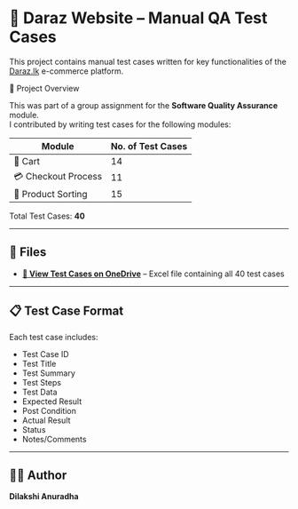 # 🧪 Daraz Website – Manual QA Test Cases

This project contains manual test cases written for key functionalities of the [Daraz.lk](https://www.daraz.lk/) e-commerce platform.

📄 Project Overview

This was part of a group assignment for the **Software Quality Assurance** module.  
I contributed by writing test cases for the following modules:

| Module              | No. of Test Cases  |
|-------------------- |------------------  |
| 🛒 Cart             | 14                 |
| 💳 Checkout Process | 11                 |
| 🔀 Product Sorting  | 15                 |

Total Test Cases: **40**

---

## 📁 Files


- **[📄 View Test Cases on OneDrive](https://nsbm365-my.sharepoint.com/:x:/g/personal/kldanuradha_students_nsbm_ac_lk/Ea6BD5LIaGNNjzuH4IbUNF8B_cAvbNzHdcTf3jr5uWi12g?e=gbMzt8)** – Excel file containing all 40 test cases

---

## 📋 Test Case Format

Each test case includes:
- Test Case ID
- Test Title
- Test Summary
- Test Steps
- Test Data
- Expected Result
- Post Condition
- Actual Result
- Status
- Notes/Comments

---

## 👩‍💻 Author

**Dilakshi Anuradha**  


